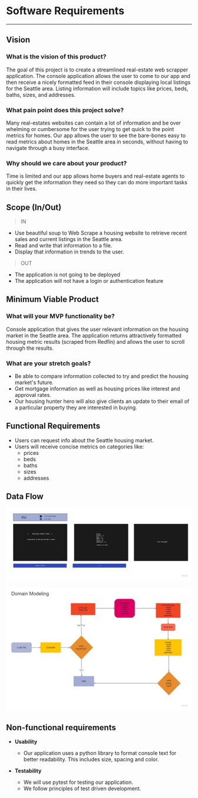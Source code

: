 # Software Requirements

---

## Vision

### What is the vision of this product?

The goal of this project is to create a streamlined real-estate web scrapper application. The console application allows the user to come to our app and then receive a nicely formatted feed in their console displaying local listings for the Seattle area. Listing information will include topics like prices, beds, baths, sizes, and addresses.

### What pain point does this project solve?

Many real-estates websites can contain a lot of information and be over whelming or cumbersome for the user trying to get quick to the point metrics for homes. Our app allows the user to see the bare-bones easy to read metrics about homes in the Seattle area in seconds, without having to navigate through a busy interface.

### Why should we care about your product?

Time is limited and our app allows home buyers and real-estate agents to quickly get the information they need so they can do more important tasks in their lives.

## Scope (In/Out)

>IN

* Use beautiful soup to Web Scrape a housing website to retrieve recent sales and current listings in the Seattle area.
* Read and write that information to a file.
* Display that information in trends to the user.


>OUT

* The application is not going to be deployed
* The application will not have a login or authentication feature



## Minimum Viable Product

### What will your MVP functionality be?

Console application that gives the user relevant information on the housing market in the Seattle area. The application returns attractively formatted housing metric results (scraped from Redfin) and allows the user to scroll through the results. 

### What are your stretch goals?

* Be able to compare information collected to try and predict the housing market's future.
* Get mortgage information as well as housing prices like interest and approval rates.
* Our housing hunter hero will also give clients an update to their email of a particular property they are interested in buying.


## Functional Requirements

* Users can request info about the Seattle housing market.
* Users will receive concise metrics on categories like:
  * prices 
  * beds
  * baths
  * sizes
  * addresses


## Data Flow

![Wireframes](./wireframe.jpg)

![Domain Model](./domain_model.jpg)


## Non-functional requirements

* **Usability** 
  * Our application uses a python library to format console text for better readability. This includes size, spacing and color.

* **Testability** 
  * We will use pytest for testing our application. 
  * We follow principles of test driven development.